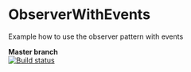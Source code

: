 # ObserverWithEvents
Example how to use the observer pattern with events

<strong>Master branch</strong><br />
[![Build status](https://ci.appveyor.com/api/projects/status/nd1731n27xyjrdim/branch/master?svg=true)](https://ci.appveyor.com/project/charleslomboni/observerwithevents/branch/master)
